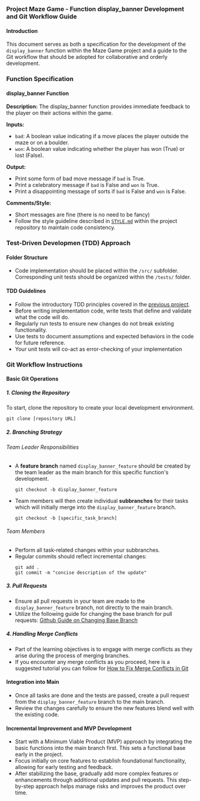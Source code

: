 ### Project **Maze Game** - Function display_banner Development and Git Workflow Guide

#### Introduction

This document serves as both a specification for the development of the `display_banner` function within the Maze Game project and a guide to the Git workflow that should be adopted for collaborative and orderly development.

### Function Specification

#### **display_banner Function**

**Description:**
The display_banner function provides immediate feedback to the player on their actions within the game.

**Inputs:**

- `bad`: A boolean value indicating if a move places the player outside the maze or on a boulder.
- `won`: A boolean value indicating whether the player has won (True) or lost (False).

**Output:**

- Print some form of bad move message if `bad` is True.
- Print a celebratory message if `bad` is False and `won` is True.
- Print a disappointing message of sorts if `bad` is False and `won` is False.

**Comments/Style:**

- Short messages are fine (there is no need to be fancy)
- Follow the style guideline described in [`STYLE.md`](https://github.com/zukixa/level1/blob/main/STYLE.md) within the project repository to maintain code consistency.

### Test-Driven Developmen (TDD) Approach

#### **Folder Structure**

- Code implementation should be placed within the `/src/` subfolder.
  Corresponding unit tests should be organized within the `/tests/` folder.

#### **TDD Guidelines**

- Follow the introductory TDD principles covered in the [previous project](https://github.com/css-software-engineering-studio/sample-tdd).
- Before writing implementation code, write tests that define and validate what the code will do.
- Regularly run tests to ensure new changes do not break existing functionality.
- Use tests to document assumptions and expected behaviors in the code for future reference.
- Your unit tests will co-act as error-checking of your implementation

### Git Workflow Instructions

#### Basic Git Operations

##### 1. **Cloning the Repository**

To start, clone the repository to create your local development environment.

```
git clone [repository URL]
```

##### 2. **Branching Strategy**

###### Team Leader Responsibilities

- A **feature branch** named `display_banner_feature` should be created by the team leader as the main branch for this specific function's development.
  ```
  git checkout -b display_banner_feature
  ```
- Team members will then create individual **subbranches** for their tasks which will initially merge into the `display_banner_feature` branch.
  ```
  git checkout -b [specific_task_branch]
  ```

###### Team Members

- Perform all task-related changes within your subbranches.
- Regular commits should reflect incremental changes:
  ```
  git add .
  git commit -m "concise description of the update"
  ```

##### 3. **Pull Requests**

- Ensure all pull requests in your team are made to the `display_banner_feature` branch, not directly to the main branch.
- Utilize the following guide for changing the base branch for pull requests: [Github Guide on Changing Base Branch](https://docs.github.com/en/pull-requests/collaborating-with-pull-requests/proposing-changes-to-your-work-with-pull-requests/changing-the-base-branch-of-a-pull-request)

##### 4. **Handling Merge Conflicts**

- Part of the learning objectives is to engage with merge conflicts as they arise during the process of merging branches.
- If you encounter any merge conflicts as you proceed, here is a suggested tutorial you can follow for [How to Fix Merge Conflicts in Git](https://www.freecodecamp.org/news/how-to-fix-merge-conflicts-in-git/)

#### Integration into Main

- Once all tasks are done and the tests are passed, create a pull request from the `display_banner_feature` branch to the main branch.
- Review the changes carefully to ensure the new features blend well with the existing code.

#### Incremental Improvement and MVP Development

- Start with a Minimum Viable Product (MVP) approach by integrating the basic functions into the main branch first. This sets a functional base early in the project.
- Focus initially on core features to establish foundational functionality, allowing for early testing and feedback.
- After stabilizing the base, gradually add more complex features or enhancements through additional updates and pull requests. This step-by-step approach helps manage risks and improves the product over time.
